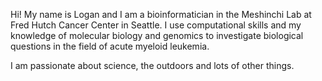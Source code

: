 Hi! My name is Logan and I am a bioinformatician in the Meshinchi Lab at Fred Hutch Cancer Center in Seattle. I use computational skills and my knowledge of molecular biology and genomics to investigate biological questions in the field of acute myeloid leukemia. 

I am passionate about science, the outdoors and lots of other things. 
